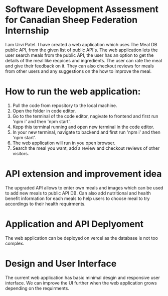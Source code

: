# Software Development Assessment for Canadian Sheep Federation Internship 

I am Urvi Patel. I have created a web application which uses The Meal DB public API, from the given list of public API's. The web application lets the user search meals from the public API, the user has an option to get the details of the meal like recpices and ingredients. The user can rate the meal and give their feedback on it. They can also checkout reviews for meals from other users and any suggestions on the how to improve the meal.

# How to run the web application:

1. Pull the code from repository to the local machine. 
2. Open the folder in code editor.
3. Go to the terminal of the code editor, nagivate to frontend and first run 'npm i' and then 'npm start'.
3. Kepp this terminal running and open new terminal in the code editor.
4. In your new terminal, navigate to backend and first run 'npm i' and then 'npm start'.
5. The web application will run in you open browser. 
6. Search the meal you want, add a review and checkout reviews of other visitors.

# API extension and improvement idea

The upgraded API allows to enter own meals and images which can be used to add new meals to public API DB. Can also add nutritional and health benefit information for each meals to help users to choose meal to try accordings to their health requirments. 

# Application and API Deplyoment

The web application can be deployed on vercel as the database is not too complex. 

# Design and User Interface

The current web application has basic minimal desgin and responsive user interface. We can improve the UI further when the web application grows depending on the requirments. 







